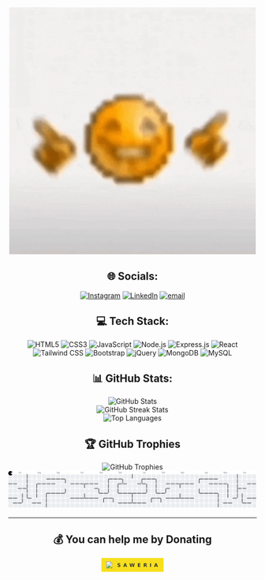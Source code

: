 <div align="center">
  <img src="./img/pode-pode-pode.gif" alt="Coding GIF" width="500" />
  
## 🌐 Socials:
  [![Instagram](https://img.shields.io/badge/Instagram-%23E4405F.svg?logo=Instagram&logoColor=white)](https://www.linkedin.com/in/yogie-aditiya-407a94350?utm_source=share&utm_campaign=share_via&utm_content=profile&utm_medium=android_app) 
  [![LinkedIn](https://img.shields.io/badge/LinkedIn-%230077B5.svg?logo=linkedin&logoColor=white)](https://linkedin.com/in/yogie-aditiya) 
  [![email](https://img.shields.io/badge/Email-D14836?logo=gmail&logoColor=white)](mailto:yogieaditiya976@gmail.com) 

## 💻 Tech Stack:
<div align="center">
  <img src="https://img.shields.io/badge/HTML5-E34F26?style=for-the-badge&logo=html5&logoColor=white" alt="HTML5" />
  <img src="https://img.shields.io/badge/CSS3-1572B6?style=for-the-badge&logo=css3&logoColor=white" alt="CSS3" />
  <img src="https://img.shields.io/badge/JavaScript-F7DF1E?style=for-the-badge&logo=javascript&logoColor=black" alt="JavaScript" />
  <img src="https://img.shields.io/badge/Node.js-43853D?style=for-the-badge&logo=node.js&logoColor=white" alt="Node.js" />
  <img src="https://img.shields.io/badge/Express.js-404D59?style=for-the-badge&logo=express&logoColor=white" alt="Express.js" />
  <img src="https://img.shields.io/badge/React-20232A?style=for-the-badge&logo=react&logoColor=61DAFB" alt="React" />
  <img src="https://img.shields.io/badge/Tailwind_CSS-38B2AC?style=for-the-badge&logo=tailwind-css&logoColor=white" alt="Tailwind CSS" />
  <img src="https://img.shields.io/badge/Bootstrap-563D7C?style=for-the-badge&logo=bootstrap&logoColor=white" alt="Bootstrap" />
  <img src="https://img.shields.io/badge/jQuery-0769AD?style=for-the-badge&logo=jquery&logoColor=white" alt="jQuery" />
  <img src="https://img.shields.io/badge/MongoDB-4EA94B?style=for-the-badge&logo=mongodb&logoColor=white" alt="MongoDB" />
  <img src="https://img.shields.io/badge/MySQL-00000F?style=for-the-badge&logo=mysql&logoColor=white" alt="MySQL" />
</div>

## 📊 GitHub Stats:
<div align="center">
  <img src="https://github-readme-stats.vercel.app/api?username=yogieeeeee&theme=radical&hide_border=false&include_all_commits=true&count_private=true" alt="GitHub Stats" />
  <br/>
  <img src="https://github-readme-streak-stats.herokuapp.com/?user=yogieeeeee&theme=radical&hide_border=false" alt="GitHub Streak Stats" />
  <br/>
  <img src="https://github-readme-stats.vercel.app/api/top-langs/?username=yogieeeeee&theme=radical&hide_border=false&layout=compact" alt="Top Languages" />
</div>

## 🏆 GitHub Trophies
<div align="center">
  <img src="https://github-profile-trophy.vercel.app/?username=yogieeeeee&theme=radical&no-frame=false&no-bg=true&margin-w=4" alt="GitHub Trophies" />
</div>
<picture>
  <source media="(prefers-color-scheme: dark)" srcset="https://raw.githubusercontent.com/yogieeeeee/yogieeeeee/output/pacman-contribution-graph-dark.svg">
  <source media="(prefers-color-scheme: light)" srcset="https://raw.githubusercontent.com/yogieeeeee/yogieeeeee/output/pacman-contribution-graph.svg">
  <img alt="pacman contribution graph" src="https://raw.githubusercontent.com/yogieeeeee/yogieeeeee/output/pacman-contribution-graph.svg">
</picture>

---
  ## 💰 You can help me by Donating
  <a href="https://saweria.co/yogieee" target="_blank">
  <svg width="126.5" height="28" role="img" aria-label="SAWERIA">
    <title>SAWERIA</title>
    <g shape-rendering="crispEdges">
      <rect width="126.5" height="28" fill="#f7df1e"/>
    </g>
    <g fill="#fff" text-anchor="middle" font-family="Verdana,Geneva,DejaVu Sans,sans-serif" 
       text-rendering="geometricPrecision" font-size="100">
      <!-- Ikon Capybar (ganti dengan path/ikon Anda) -->
      <image x="9" y="7" width="14" height="14" href="./img/capy_happy.svg"/>
      <!-- Teks SAWERIA -->
      <text transform="scale(.1)" x="732.5" y="175" textLength="825" fill="#333" font-weight="bold">SAWERIA</text>
    </g>
  </svg>
</a>

</div>